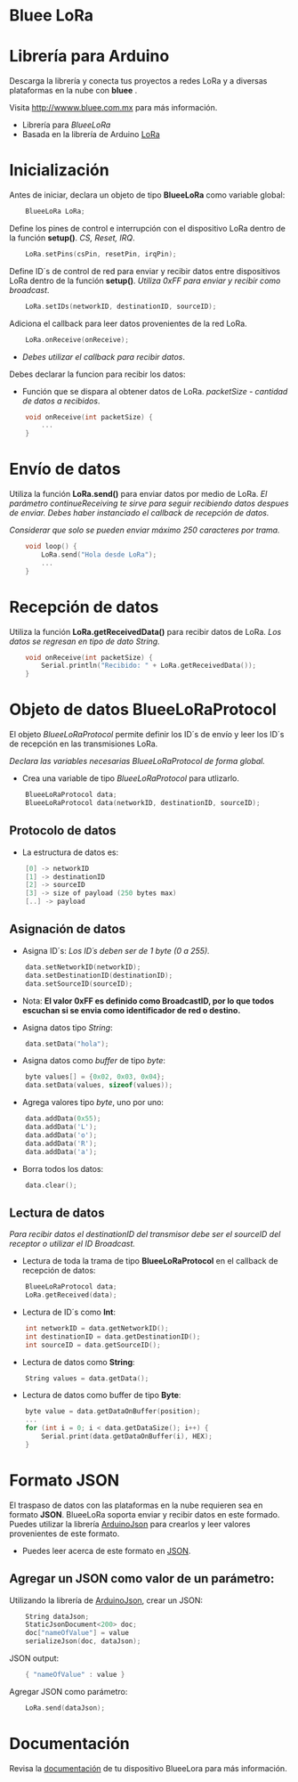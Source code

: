 # Bluee LoRa

Librería para Arduino
===========================================
Descarga la librería y conecta tus proyectos a redes LoRa y a diversas plataformas en la nube con **bluee** .

Visita http://wwww.bluee.com.mx para más información.

- Librería para *BlueeLoRa*
- Basada en la librería de Arduino [LoRa]

# Inicialización

Antes de iniciar, declara un objeto de tipo **BlueeLoRa** como variable global:
``` C++
    BlueeLoRa LoRa;
````
Define los pines de control e interrupción con el dispositivo LoRa dentro de la función **setup()**. *CS, Reset, IRQ*.
``` C++
    LoRa.setPins(csPin, resetPin, irqPin); 
````
Define ID´s de control de red para enviar y recibir datos entre dispositivos LoRa dentro de la función **setup()**. *Utiliza 0xFF para enviar y recibir como broadcast*.
``` C++
    LoRa.setIDs(networkID, destinationID, sourceID);
````
Adiciona el callback para leer datos provenientes de la red LoRa.
``` C++
    LoRa.onReceive(onReceive);
````

- *Debes utilizar el callback para recibir datos*.

Debes declarar la funcion para recibir los datos:

- Función que se dispara al obtener datos de LoRa. *packetSize - cantidad de datos a recibidos*.
``` C++
	void onReceive(int packetSize) {
		...
	}
````

# Envío de datos

Utiliza la función **LoRa.send()** para enviar datos por medio de LoRa. *El parámetro continueReceiving te sirve para seguir recibiendo datos despues de enviar. Debes haber instanciado el callback de recepción de datos.*

*Considerar que solo se pueden enviar máximo 250 caracteres por trama.*

``` C++
	void loop() {
		LoRa.send("Hola desde LoRa");
		...
	}
````

# Recepción de datos
Utiliza la función **LoRa.getReceivedData()** para recibir datos de LoRa. *Los datos se regresan en tipo de dato String.*
``` C++
	void onReceive(int packetSize) {
		Serial.println("Recibido: " + LoRa.getReceivedData());
	}
````

# Objeto de datos BlueeLoRaProtocol

El objeto *BlueeLoRaProtocol* permite definir los ID´s de envío y leer los ID´s de recepción en las transmisiones LoRa.

*Declara las variables necesarias BlueeLoRaProtocol de forma global.*

- Crea una variable de tipo *BlueeLoRaProtocol* para utlizarlo.
``` C++
	BlueeLoRaProtocol data;
	BlueeLoRaProtocol data(networkID, destinationID, sourceID);
````

## Protocolo de datos

- La estructura de datos es:
``` C++
	[0] -> networkID
	[1] -> destinationID
	[2] -> sourceID
	[3] -> size of payload (250 bytes max)
	[..] -> payload
```

## Asignación de datos

- Asigna ID´s: *Los ID´s deben ser de 1 byte (0 a 255).*
``` C++
	data.setNetworkID(networkID);
	data.setDestinationID(destinationID);
	data.setSourceID(sourceID);
```

- Nota: **El valor 0xFF es definido como BroadcastID, por lo que todos escuchan si se envia como identificador de red o destino.**

- Asigna datos tipo *String*:
``` C++
	data.setData("hola");
```
- Asigna datos como *buffer* de tipo *byte*:
``` C++
	byte values[] = {0x02, 0x03, 0x04};
	data.setData(values, sizeof(values));
```
- Agrega valores tipo *byte*, uno por uno:
``` C++
	data.addData(0x55);
	data.addData('L');
	data.addData('o');
	data.addData('R');
	data.addData('a');
```
- Borra todos los datos:
``` C++
	data.clear();
```

## Lectura de datos

*Para recibir datos el destinationID del transmisor debe ser el sourceID del receptor o utilizar el ID Broadcast.*

- Lectura de toda la trama de tipo **BlueeLoRaProtocol** en el callback de recepción de datos:
``` C++
	BlueeLoRaProtocol data;
	LoRa.getReceived(data);
```
- Lectura de ID´s como **Int**:
``` C++
	int networkID = data.getNetworkID();
	int destinationID = data.getDestinationID();
	int sourceID = data.getSourceID();
```
- Lectura de datos como **String**:
``` C++
	String values = data.getData();
```
- Lectura de datos como buffer de tipo **Byte**:
``` C++
	byte value = data.getDataOnBuffer(position);
	...
	for (int i = 0; i < data.getDataSize(); i++) {
		Serial.print(data.getDataOnBuffer(i), HEX);       
	}
```

# Formato JSON

El traspaso de datos con las plataformas en la nube requieren sea en formato **JSON**. BlueeLoRa soporta enviar y recibir datos en este formado. Puedes utilizar la librería [ArduinoJson] para crearlos y leer valores provenientes de este formato.

- Puedes leer acerca de este formato en [JSON].

## Agregar un JSON como valor de un parámetro:

Utilizando la librería de [ArduinoJson], crear un JSON:
``` C++
	String dataJson;  
	StaticJsonDocument<200> doc;
	doc["nameOfValue"] = value
	serializeJson(doc, dataJson);
```
JSON output:
``` C++
	{ "nameOfValue" : value }
```
Agregar JSON como parámetro:
``` C++
	LoRa.send(dataJson);
```


# Documentación

Revisa la [documentación] de tu dispositivo BlueeLora para más información.
 
[documentación]: <https://bluee.com.mx/pages/ecosistema/documentacion>
  
[ArduinoJson]: <https://arduinojson.org/>

[JSON]: <https://www.json.org/json-es.html>

[LoRa]: <https://github.com/sandeepmistry/arduino-LoRa>
